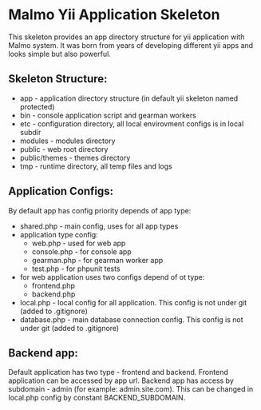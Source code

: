 Malmo Yii Application Skeleton
==============================

This skeleton provides an app directory structure for yii application with Malmo system.
It was born from years of developing different yii apps and looks simple but also powerful.

Skeleton Structure:
------------------

- app - application directory structure (in default yii skeleton named protected)
- bin - console application script and gearman workers
- etc - configuration directory, all local envirovment configs is in local subdir
- modules - modules directory
- public - web root directory
- public/themes - themes directory
- tmp - runtime directory, all temp files and logs


Application Configs:
-------------------

By default app has config priority depends of app type:
- shared.php - main config, uses for all app types
- application type config:
	* web.php - used for web app
	* console.php - for console app
	* gearman.php - for gearman worker app
	* test.php - for phpunit tests
- for web application uses two configs depend of ot type:
	* frontend.php
	* backend.php
- local.php - local config for all application. This config is not under git (added to .gitignore)
- database.php - main database connection config. This config is not under git (added to .gitignore)

Backend app:
-------------
Default application has two type - frontend and backend. Frontend application can be accessed by app url.
Backend app has access by subdomain - admin (for example: admin.site.com).
This can be changed in local.php config by constant BACKEND_SUBDOMAIN.
